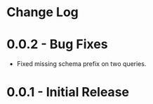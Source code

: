 # Change Log

# 0.0.2 - Bug Fixes

- Fixed missing schema prefix on two queries.

# 0.0.1 - Initial Release
